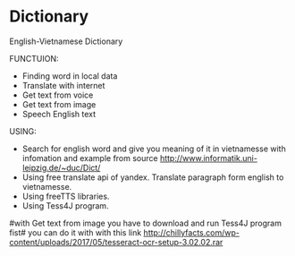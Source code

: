 # Dictionary
English-Vietnamese Dictionary

FUNCTUION:
- Finding word in local data
- Translate with internet
- Get text from voice
- Get text from image
- Speech English text

USING:
- Search for english word and give you meaning of it in vietnamesse with infomation and example from source http://www.informatik.uni-leipzig.de/~duc/Dict/
- Using free translate api of yandex. Translate paragraph form english to vietnamesse.
- Using freeTTS libraries.
- Using Tess4J program.

#with Get text from image you have to download and run Tess4J program fist#
  you can do it with with this link http://chillyfacts.com/wp-content/uploads/2017/05/tesseract-ocr-setup-3.02.02.rar
